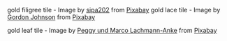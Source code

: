 gold filigree tile - Image by <a href="https://pixabay.com/users/sipa202-761031/?utm_source=link-attribution&amp;utm_medium=referral&amp;utm_campaign=image&amp;utm_content=1420332">sipa202</a> from <a href="https://pixabay.com//?utm_source=link-attribution&amp;utm_medium=referral&amp;utm_campaign=image&amp;utm_content=1420332">Pixabay</a>
gold lace tile - Image by <a href="https://pixabay.com/users/gdj-1086657/?utm_source=link-attribution&amp;utm_medium=referral&amp;utm_campaign=image&amp;utm_content=6392299">Gordon Johnson</a> from <a href="https://pixabay.com//?utm_source=link-attribution&amp;utm_medium=referral&amp;utm_campaign=image&amp;utm_content=6392299">Pixabay</a>

gold leaf tile - Image by <a href="https://pixabay.com/users/peggy_marco-1553824/?utm_source=link-attribution&amp;utm_medium=referral&amp;utm_campaign=image&amp;utm_content=1167841">Peggy und Marco Lachmann-Anke</a> from <a href="https://pixabay.com//?utm_source=link-attribution&amp;utm_medium=referral&amp;utm_campaign=image&amp;utm_content=1167841">Pixabay</a>
